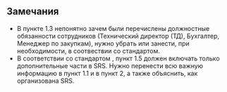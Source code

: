## Замечания

+ В пункте 1.3 непонятно зачем были перечислены должностные обязанности сотрудников (Технический директор (ТД), Бухгалтер, Менеджер по закупкам),
нужно убрать или занести, при необходимости, в соотвествии со стандартом.
+ В соответствии со стандартом , пункт 1.5 должен включать только дополнительные части в SRS.
Нужно перенести всю важную информацию в пункт 1.1 и в пункт 2, а также объяснить, как организована SRS.
